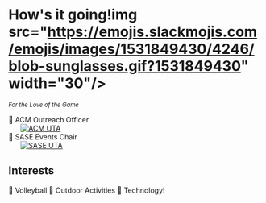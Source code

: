 
# How's it going!img src="https://emojis.slackmojis.com/emojis/images/1531849430/4246/blob-sunglasses.gif?1531849430" width="30"/>
<sub> *For the Love of the Game* </sub>

🫧 ACM Outreach Officer<br>  &nbsp;&nbsp;&nbsp;&nbsp;&nbsp;&nbsp;[![ACM UTA](https://img.shields.io/badge/ACM_UTA-%230077B5.svg?style=for-the-badge&logo=data:image/png;base64,BASE64_ENCODED_IMAGE)](https://www.acmuta.com/)<br>
🫧 SASE Events Chair<br>  &nbsp;&nbsp;&nbsp;&nbsp;&nbsp;&nbsp;[![SASE UTA](https://img.shields.io/badge/SASE_UTA-%2385d297.svg?style=for-the-badge)](https://www.utasase.org/)<br>

## Interests

🏐 Volleyball
🥾 Outdoor Activities
🤖 Technology!

<!--
**petertrxn/petertrxn** is a ✨ _special_ ✨ repository because its `README.md` (this file) appears on your GitHub profile.

Here are some ideas to get you started:

- 🔭 I’m currently working on ...
- 🌱 I’m currently learning ...
- 👯 I’m looking to collaborate on ...
- 🤔 I’m looking for help with ...
- 💬 Ask me about ...
- 📫 How to reach me: ...
- 😄 Pronouns: ...
- ⚡ Fun fact: ...
-->

